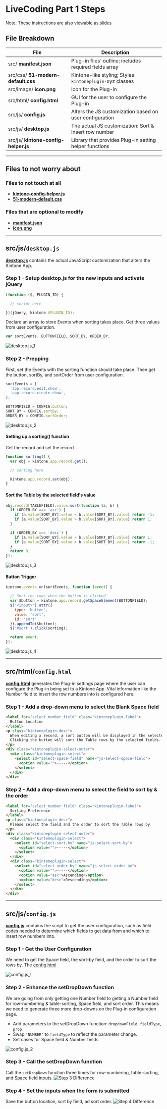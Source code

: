 # LiveCoding Part 1 Steps

Note: These instructions are also [viewable as slides](https://slides.trouni.com/?src=https://raw.githubusercontent.com/ahandsel/Table-Utility-Plug-in/main/Step_By_Step.md#/)

## File Breakdown

| File                                 | Description                                              |
| ------------------------------------ | -------------------------------------------------------- |
| src/ **manifest.json**               | Plug-in files' outline; includes required fields array   |
| src/css/ **51-modern-default.css**   | Kintone-like styling; Styles `kintoneplugin-`xyz classes |
| src/image/ **icon.png**              | Icon for the Plug-in                                     |
| src/html/ **config.html**            | GUI for the user to configure the Plug-in                |
| src/js/ **config.js**                | Alters the JS customization based on user configuration  |
| src/js/ **desktop.js**               | The actual JS customization: Sort & Insert row number    |
| src/js/ **kintone-config-helper.js** | Library that provides Plug-in setting helper functions   |

---

## Files to not worry about

### Files to not touch at all
  * [**kintone-config-helper.js**](1_Starting_Point/src/js/kintone-config-helper.js)
  * [**51-modern-default.css**](1_Starting_Point/src/css/51-modern-default.css)

### Files that are optional to modify
  * [**manifest.json**](1_Starting_Point/src/manifest.json)
  * [**icon.png**](1_Starting_Point/src/image/icon.png)

---


## src/js/`desktop.js`
[**desktop.js**](1_Starting_Point/src/js/desktop.js) contains the actual JavaScript customization that alters the Kintone App.


### Step 1 - Setup desktop.js for the new inputs and activate jQuery

```javascript
(function ($, PLUGIN_ID) {

  // script here

})(jQuery, kintone.$PLUGIN_ID);
```

Declare an array to store Events when sorting takes place.
Get three values from user configuration.

```javascript
var sortEvents, BUTTONFIELD, SORT_BY, ORDER_BY;
```

![desktop.js_1](img/desktop.js_1.png)


### Step 2 - Prepping
First, set the Events with the sorting function should take place.
Then get the button, sortBy, and sortOrder from user configuration.

```javascript
sortEvents = [
  'app.record.edit.show',
  'app.record.create.show',
];

BUTTONFIELD = CONFIG.button;
SORT_BY = CONFIG.sortBy;
ORDER_BY = CONFIG.sortOrder;
```

![desktop.js_2](img/desktop.js_2.png)


#### Setting up a sorting() function

Get the record and set the record

```javascript
function sorting() {
  var obj = kintone.app.record.get();

  // sorting here

  kintone.app.record.set(obj);
}
```


#### Sort the Table by the selected field's value

```javascript
obj.record[TABLEFIELD].value.sort(function (a, b) {
  if (ORDER_BY === 'asc') {
    if (a.value[SORT_BY].value < b.value[SORT_BY].value) return -1;
    if (a.value[SORT_BY].value > b.value[SORT_BY].value) return 1;
  }

  if (ORDER_BY === 'desc') {
    if (a.value[SORT_BY].value < b.value[SORT_BY].value) return 1;
    if (a.value[SORT_BY].value > b.value[SORT_BY].value) return -1;
  }
  return 0;
});
```

![desktop.js_3](img/desktop.js_3.png)


#### Button Trigger

```javascript
kintone.events.on(sortEvents, function (event) {

  // Sort the rows when the button is clicked
  var $button = kintone.app.record.getSpaceElement(BUTTONFIELD);
  $('<input>').attr({
    type: 'button',
    value: 'sort',
    id: 'sort'
  }).appendTo($button);
  $('#sort').click(sorting);

  return event;
});
```

![desktop.js_4](img/desktop.js_4.png)

---

## src/html/`config.html`
[**config.html**](1_Starting_Point/src/html/config.html) generates the Plug-in settings page where the user can configure the Plug-in being set to a Kintone App. Vital information like the Number field to insert the row numbers into is configured here.


### Step 1 - Add a drop-down menu to select the Blank Space field

```html
<label for="select_number_field" class="kintoneplugin-label">
  Button Location
</label>
<p class="kintoneplugin-desc">
  When editing a record, a sort button will be displayed in the selected Blank Space field.
  Clicking the button will sort the Table rows by the selected fields.
</p>
<div class="kintoneplugin-select-outer">
  <div class="kintoneplugin-select">
    <select id="select-space-field" name="js-select-space-field">
      <option value="">-----</option>
    </select>
  </div>
</div>
```


### Step 2 - Add a drop-down menu to select the field to sort by & the order

```html
<label for="select_number_field" class="kintoneplugin-label">
  Sorting Preference
</label>
<p class="kintoneplugin-desc">
  Please select the field and the order to sort the Table rows by.
</p>
<div class="kintoneplugin-select-outer">
  <div class="kintoneplugin-select">
    <select id="select-sort-by" name="js-select-sort-by">
      <option value="">-----</option>
    </select>
  </div>
  <div class="kintoneplugin-select">
    <select id="select-order-by" name="js-select-order-by">
      <option value="">-----</option>
      <option value="asc">Ascending</option>
      <option value="desc">Descending</option>
    </select>
  </div>
</div>
```

---

## src/js/`config.js`
[**config.js**](1_Starting_Point/src/js/config.js) contains the script to get the user configuration, such as field codes needed to determine which fields to get data from and which to insert row numbers into.


### Step 1 - Get the User Configuration
We need to get the Space field, the sort-by field, and the order to sort the rows by. The [config.html](1_Starting_Point/src/html/config.html)

![config.js_1](img/config.js_1.png)


### Step 2 - Enhance the setDropDown function
We are going from only getting one Number field to getting a Number field for row-numbering & table-sorting, Space field, and sort order. This means we need to generate three more drop-downs on the Plug-in configuration page.
  * Add parameters to the setDropDown function: `dropdownField`, `fieldType`, `prop`
  * Swap `'NUMBER'` to `fieldType` to reflect the parameter change.
  * Set cases for Space field & Number fields

![config.js_2](img/config.js_2.png)


### Step 3 - Call the setDropDown function
Call the `setDropDown` function three times for row-numbering, table-sorting, and Space field inputs.
![Step 3 Difference](img/config.js_3.png)


### Step 4 - Set the inputs when the form is submitted
Save the button location, sort by field, ad sort order.
![Step 4 Difference](img/config.js_4.png)
